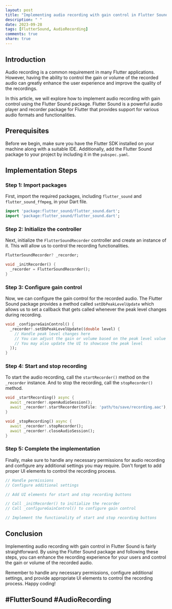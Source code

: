 ```yaml
---
layout: post
title: "Implementing audio recording with gain control in Flutter Sound"
description: " "
date: 2023-09-28
tags: [FlutterSound, AudioRecording]
comments: true
share: true
---
```


## Introduction 
Audio recording is a common requirement in many Flutter applications. However, having the ability to control the gain or volume of the recorded audio can greatly enhance the user experience and improve the quality of the recordings.

In this article, we will explore how to implement audio recording with gain control using the Flutter Sound package. Flutter Sound is a powerful audio player and recorder package for Flutter that provides support for various audio formats and functionalities.

## Prerequisites
Before we begin, make sure you have the Flutter SDK installed on your machine along with a suitable IDE. Additionally, add the Flutter Sound package to your project by including it in the `pubspec.yaml`.

## Implementation Steps

### Step 1: Import packages
First, import the required packages, including `flutter_sound` and `flutter_sound_ffmpeg`, in your Dart file.

```dart
import 'package:flutter_sound/flutter_sound.dart';
import 'package:flutter_sound/flutter_sound.dart';
```

### Step 2: Initialize the controller
Next, initialize the `FlutterSoundRecorder` controller and create an instance of it. This will allow us to control the recording functionalities.

```dart
FlutterSoundRecorder? _recorder;

void _initRecorder() {
  _recorder = FlutterSoundRecorder();
}
``` 

### Step 3: Configure gain control
Now, we can configure the gain control for the recorded audio. The Flutter Sound package provides a method called `setDbPeakLevelUpdate` which allows us to set a callback that gets called whenever the peak level changes during recording.

```dart
void _configureGainControl() {
  _recorder!.setDbPeakLevelUpdate((double level) {
    // Handle peak level changes here
    // You can adjust the gain or volume based on the peak level value
    // You may also update the UI to showcase the peak level
  });
}
```

### Step 4: Start and stop recording
To start the audio recording, call the `startRecorder()` method on the `_recorder` instance. And to stop the recording, call the `stopRecorder()` method.

```dart
void _startRecording() async {
  await _recorder!.openAudioSession();
  await _recorder!.startRecorder(toFile: 'path/to/save/recording.aac');
}

void _stopRecording() async {
  await _recorder!.stopRecorder();
  await _recorder!.closeAudioSession();
}
```

### Step 5: Complete the implementation
Finally, make sure to handle any necessary permissions for audio recording and configure any additional settings you may require. Don't forget to add proper UI elements to control the recording process.

```dart
// Handle permissions
// Configure additional settings

// Add UI elements for start and stop recording buttons

// Call _initRecorder() to initialize the recorder
// Call _configureGainControl() to configure gain control

// Implement the functionality of start and stop recording buttons
```

## Conclusion
Implementing audio recording with gain control in Flutter Sound is fairly straightforward. By using the Flutter Sound package and following these steps, you can enhance the recording experience for your users and control the gain or volume of the recorded audio.

Remember to handle any necessary permissions, configure additional settings, and provide appropriate UI elements to control the recording process. Happy coding!

## #FlutterSound #AudioRecording